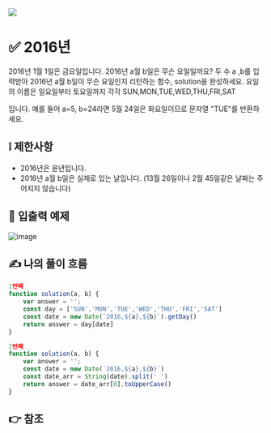 ![](https://images.velog.io/images/make_w/post/469b5532-e056-4770-b04b-e9eaecf10fe4/js%E1%84%8B%E1%85%B5%E1%84%86%E1%85%B5%E1%84%8C%E1%85%B5.png)
# ✅ 2016년
2016년 1월 1일은 금요일입니다. 2016년 a월 b일은 무슨 요일일까요? 두 수 a ,b를 입력받아 2016년 a월 b일이 무슨 요일인지 리턴하는 함수, solution을 완성하세요. 요일의 이름은 일요일부터 토요일까지 각각 SUN,MON,TUE,WED,THU,FRI,SAT

입니다. 예를 들어 a=5, b=24라면 5월 24일은 화요일이므로 문자열 "TUE"를 반환하세요.
## ❕ 제한사항
- 2016년은 윤년입니다.
- 2016년 a월 b일은 실제로 있는 날입니다. (13월 26일이나 2월 45일같은 날짜는 주어지지 않습니다)

## 📢 입출력 예제
![image](https://user-images.githubusercontent.com/97653052/157885299-71cc64e5-68a3-4ba3-b11f-1e48da4b6980.png)
## ✍ 나의 풀이 흐름

```javascript
1번째
function solution(a, b) {
    var answer = '';
    const day = ['SUN','MON','TUE','WED','THU','FRI','SAT']
    const date = new Date(`2016,${a},${b}`).getDay()
    return answer = day[date]
}

2번째
function solution(a, b) {
    var answer = '';
    const date = new Date(`2016,${a},${b}`)
    const date_arr = String(date).split(' ')
    return answer = date_arr[0].toUpperCase()
}
```
## 👉 참조
